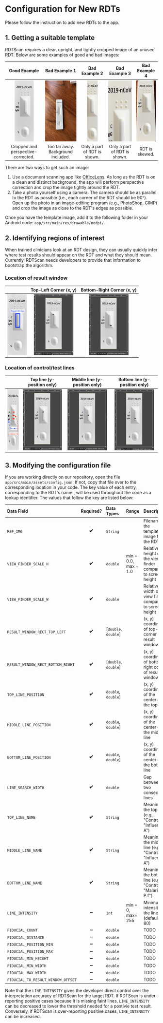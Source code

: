 # Configuration for New RDTs
Please follow the instruction to add new RDTs to the app.

## 1. Getting a suitable template
RDTScan requires a clear, upright, and tightly cropped image of an unused RDT. Below are some examples of good and bad images:

Good Example               |  Bad Example 1            |  Bad Example 2            |  Bad Example 3            |  Bad Example 4
:-------------------------:|:-------------------------:|:-------------------------:|:-------------------------:|:-------------------------:
| <img src="covid19_good.jpg" alt="An example of a good RDT photo that is tightly cropped and perspective-corrected" height="200"/> | <img src="covid19_bad_1.jpg" alt="An example of a bad RDT photo because it is taken from too far away and includes the background" height="200"/> | <img src="covid19_bad_2.jpg" alt="An example of a bad RDT photo because only part of the RDT is shown" height="200"/>  | <img src="covid19_bad_3.jpg" alt="An example of a bad RDT photo because only part of the RDT is shown" height="200"/> | <img src="covid19_bad_4.jpg" alt="An example of a bad RDT photo because the RDT is skewed" height="200"/> |
| Cropped and perspective-corrected. | Too far away. Background included. | Only a part of RDT is shown. | Only a part of RDT is shown. | RDT is skewed. |

There are two ways to get such an image:
1. Use a document scanning app like [OfficeLens](https://play.google.com/store/apps/details?id=com.microsoft.office.officelens&hl=en). As long as the RDT is on a clean and distinct background, the app will perform perspective correction and crop the image tightly around the RDT. 
2. Take a photo yourself using a camera. The camera should be as parallel to the RDT as possible (i.e., each corner of the RDT should be 90&deg;). Open up the photo in an image-editing program (e.g., PhotoShop, GIMP) and crop the image as close to the RDT's edges as possible.

Once you have the template image, add it to the following folder in your Android code: `app/src/main/res/drawable/nodpi/`.

## 2. Identifying regions of interest
When trained clinicians look at an RDT design, they can usually quickly infer where test results should appear on the RDT and what they should mean. Currently, RDTScan needs developers to provide that information to bootstrap the algorithm.

### Location of result window
|                        | Top-Left Corner (x, y) | Bottom-Right Corner (x, y) |
| :--------------------: | :--------------------: | :------------------------: |
| <img src="covid19_result_window.jpg" alt="TODO" height="200"/> | <img src="covid19_rw_tl.png" alt="TODO" height="200"/> | <img src="covid19_rw_br.png" alt="TODO" height="200"/> |

### Location of control/test lines
|                        | Top line (y-position only)  | Middle line (y-position only)  | Bottom line (y-position only)  |
| :--------------------: | :-------------------------: | :----------------------------: | :----------------------------: | 
| <img src="covid19_lines.jpg" alt="TODO" height="200"/> | <img src="covid19_top_line.png" alt="TODO" height="200"/> | <img src="covid19_middle_line.png" alt="TODO" height="200"/> | <img src="covid19_bottom_line.png" alt="TODO" height="200"/> |

## 3. Modifying the configuration file
If you are working directly on our repository, open the file `app/src/main/assets/config.json`. If not, copy that file over to the corresponding location in your code. The key value of each entry, corresponding to the RDT's name , will be used throughout the code as a lookup identifier. The values that follow the key are listed below:

| **Data Field**                      | **Required?**       | **Data Types**       | **Range**    | **Description**    |
| :---------------------------------- | :-----------------: | :------------------- | :----------- |:----------------- |
| `REF_IMG`                           | :heavy_check_mark:  | `String`             |              | Filename of the template image for the RDT |
| `VIEW_FINDER_SCALE_H`               | :heavy_check_mark:  | `double`             | min = 0.0, max = 1.0   | Relative height of the view finder compared to screen height |
| `VIEW_FINDER_SCALE_W`               | :heavy_check_mark:  | `double`             |              | Relative width of the view finder compared to screen height |
| `RESULT_WINDOW_RECT_TOP_LEFT`       | :heavy_check_mark:  | [`double`, `double`] |              | (x, y) coordinates of top-left corner of result window |
| `RESULT_WINDOW_RECT_BOTTOM_RIGHT`   | :heavy_check_mark:  | [`double`, `double`] |              | (x, y) coordinates of bottom-right corner of result window |
| `TOP_LINE_POSITION`                 | :heavy_check_mark:  | `double`, `double`] |              | (x, y) coordinates of the center of the top line |
| `MIDDLE_LINE_POSITION`              | :heavy_check_mark:  | `double`, `double`] |              | (x, y) coordinates of the center of the middle line |
| `BOTTOM_LINE_POSITION`              | :heavy_check_mark:  | `double`, `double`] |              | (x, y) coordinates of the center of the bottom line |
| `LINE_SEARCH_WIDTH`                 | :heavy_check_mark:  | `double`             |              | Gap between two consecutive lines |
| `TOP_LINE_NAME`                     | :heavy_check_mark:  | `String`             |              | Meaning of the top line (e.g., "Control", "Influenza A") |
| `MIDDLE_LINE_NAME`                  | :heavy_check_mark:  | `String`             |              | Meaning of the middle line (e.g., "Control", "Influenza A") |
| `BOTTOM_LINE_NAME`                  | :heavy_check_mark:  | `String`             |              | Meaning of the bottom line (e.g., "Control", "Malaria P.f") |
| `LINE_INTENSITY`                    | :heavy_minus_sign:  | `int`                | min = 0, max= 255     | Minimum intensity of the line (default = 80) |
| `FIDUCIAL_COUNT`                    | :heavy_minus_sign:  | `double`             |              | TODO |
| `FIDUCIAL_DISTANCE`                 | :heavy_minus_sign:  | `double`             |              | TODO |
| `FIDUCIAL_POSITION_MIN`             | :heavy_minus_sign:  | `double`             |              | TODO |
| `FIDUCIAL_POSITION_MAX`             | :heavy_minus_sign:  | `double`             |              | TODO |
| `FIDUCIAL_MIN_HEIGHT`               | :heavy_minus_sign:  | `double`             |              | TODO |
| `FIDUCIAL_MIN_WIDTH`                | :heavy_minus_sign:  | `double`             |              | TODO |
| `FIDUCIAL_MAX_WIDTH`                | :heavy_minus_sign:  | `double`             |              | TODO |
| `FIDUCIAL_TO_RESULT_WINDOW_OFFSET`  | :heavy_minus_sign:  | `double`             |              | TODO |

Note that the `LINE_INTENSITY` gives the developer direct control over the interpretation accuracy of RDTScan for the target RDT. If RDTScan is under-reporting positive cases because it is missing faint lines, `LINE_INTENSITY` can be decreased to lower the threshold needed for a postivie test result. Conversely, if RDTScan is over-reporting positive cases, `LINE_INTENSITY` can be increased.
